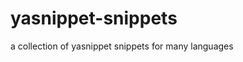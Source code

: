 # yasnippet-snippets
a collection of yasnippet snippets for many languages


<!-- Security scan triggered at 2025-09-02 01:36:01 -->

<!-- Security scan triggered at 2025-09-02 15:54:04 -->

<!-- Security scan triggered at 2025-09-09 05:34:48 -->

<!-- Security scan triggered at 2025-09-09 06:00:26 -->

<!-- Security scan triggered at 2025-09-28 15:37:50 -->

<!-- Security scan triggered at 2025-09-28 16:10:51 -->